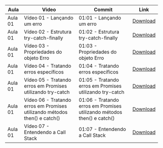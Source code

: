 Aula | Video | Commit | Link
------ | ------ | ------ | ------
Aula 01 | Vídeo 01 - Lançando um erro | 01:01 - Lançando um erro | [Download](https://github.com/treinaweb/treinaweb-direto-ao-ponto-javascript-tratamento-de-erros/archive/74ed357babab5dd29ac4cc28337b6a45cf247d51.zip)
Aula 01 | Vídeo 02 - Estrutura try-catch-finally | 01:02 - Estrutura try-catch-finally | [Download](https://github.com/treinaweb/treinaweb-direto-ao-ponto-javascript-tratamento-de-erros/archive/6b4d56b7e6e29845b80703aa7eb627ec3c5624d6.zip)
Aula 01 | Vídeo 03 - Propriedades do objeto Erro | 01:03 - Propriedades do objeto Erro | [Download](https://github.com/treinaweb/treinaweb-direto-ao-ponto-javascript-tratamento-de-erros/archive/f90ddb82f70fa35b5d0d545b453b87aa32d7ef53.zip)
Aula 01 | Vídeo 04 - Tratando erros específicos | 01:04 - Tratando erros específicos | [Download](https://github.com/treinaweb/treinaweb-direto-ao-ponto-javascript-tratamento-de-erros/archive/46c8e68bb818a8f1817c9f58fbaea1e1c2b71d23.zip)
Aula 01 | Vídeo 05 - Tratando erros em Promises utilizando try-catch | 01:05 - Tratando erros em Promises utilizando try-catch | [Download](https://github.com/treinaweb/treinaweb-direto-ao-ponto-javascript-tratamento-de-erros/archive/edeb90fa9660c88a76fbda54ef522f338fb8ec9a.zip)
Aula 01 | Vídeo 06 - Tratando erros em Promises utilizando métodos then() e catch() | 01:06 - Tratando erros em Promises utilizando métodos then() e catch() | [Download](https://github.com/treinaweb/treinaweb-direto-ao-ponto-javascript-tratamento-de-erros/archive/3cbace82fa10cac3421c19493c0fe08e8c306ae8.zip)
Aula 01 | Vídeo 07 - Entendendo a Call Stack | 01:07 - Entendendo a Call Stack | [Download](https://github.com/treinaweb/treinaweb-direto-ao-ponto-javascript-tratamento-de-erros/archive/3b06f5d687b3b72c1dbf6194eb925998f5427e2f.zip)
